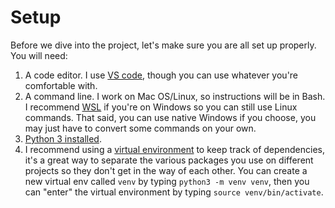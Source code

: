 # Setup

Before we dive into the project, let's make sure you are all set up properly. You will need:

1. A code editor. I use [VS code](https://code.visualstudio.com/), though you can use whatever you're comfortable with.
2. A command line. I work on Mac OS/Linux, so instructions will be in Bash. I recommend [WSL](https://docs.microsoft.com/en-us/windows/wsl/install) if you're on Windows so you can still use Linux commands. That said, you can use native Windows if you choose, you may just have to convert some commands on your own.
3. [Python 3 installed](https://www.python.org/downloads/).
4. I recommend using a [virtual environment](https://realpython.com/python-virtual-environments-a-primer/) to keep track of dependencies, it's a great way to separate the various packages you use on different projects so they don't get in the way of each other. You can create a new virtual env called `venv` by typing `python3 -m venv venv`, then you can "enter" the virtual environment by typing `source venv/bin/activate`.
